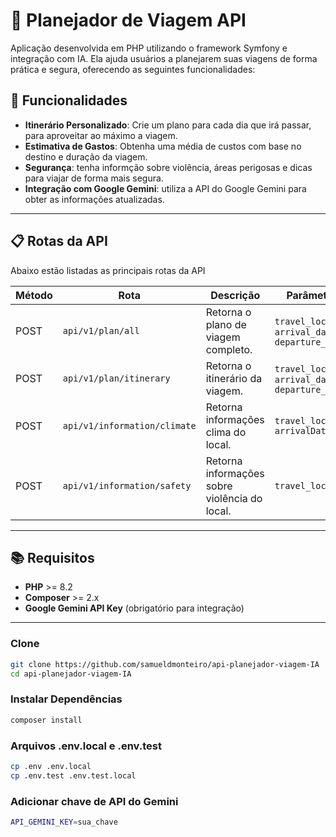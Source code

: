 # 🧳 Planejador de Viagem API

Aplicação desenvolvida em PHP utilizando o framework Symfony e integração com IA. Ela ajuda usuários a planejarem suas viagens de forma prática e segura, oferecendo as seguintes funcionalidades:

## 🚀 Funcionalidades

- **Itinerário Personalizado**: Crie um plano para cada dia que irá passar, para aproveitar ao máximo a viagem.
- **Estimativa de Gastos**: Obtenha uma média de custos com base no destino e duração da viagem.
- **Segurança**: tenha informção sobre violência, áreas perigosas e dicas para viajar de forma mais segura.
- **Integração com Google Gemini**: utiliza a API do Google Gemini para obter as informações atualizadas.

---

## 📋 Rotas da API

Abaixo estão listadas as principais rotas da API

| Método | Rota             | Descrição                      | Parâmetros          |
|--------|------------------|--------------------------------|---------------------|
| POST   | `api/v1/plan/all`     | Retorna o plano de viagem completo.       | `travel_location`, `arrival_date`  `departure_date`|
| POST   | `api/v1/plan/itinerary`     | Retorna o itinerário da viagem.       | `travel_location`, `arrival_date`  `departure_date`|
| POST   | `api/v1/information/climate`     | Retorna informações clima do local.       | `travel_location` `arrivalDate`|
| POST   | `api/v1/information/safety`     | Retorna informações sobre violência do local.       | `travel_location`|

---


## 📚 Requisitos

- **PHP** >= 8.2
- **Composer** >= 2.x
- **Google Gemini API Key** (obrigatório para integração)

---

### Clone
```bash
git clone https://github.com/samueldmonteiro/api-planejador-viagem-IA
cd api-planejador-viagem-IA
```
### Instalar Dependências
```bash
composer install
```
### Arquivos .env.local e .env.test
```bash
cp .env .env.local
cp .env.test .env.test.local
```
### Adicionar chave de API do Gemini
```bash
API_GEMINI_KEY=sua_chave  
```

